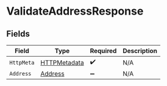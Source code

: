 # ValidateAddressResponse


## Fields

| Field                                                   | Type                                                    | Required                                                | Description                                             |
| ------------------------------------------------------- | ------------------------------------------------------- | ------------------------------------------------------- | ------------------------------------------------------- |
| `HttpMeta`                                              | [HTTPMetadata](../../Models/Components/HTTPMetadata.md) | :heavy_check_mark:                                      | N/A                                                     |
| `Address`                                               | [Address](../../Models/Components/Address.md)           | :heavy_minus_sign:                                      | N/A                                                     |